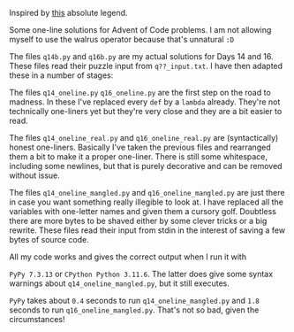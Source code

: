 Inspired by
[this](https://github.com/savbell/advent-of-code-one-liners/tree/master)
absolute legend.

Some one-line solutions for Advent of Code problems. I am not allowing myself to
use the walrus operator because that's unnatural `:D`

The files `q14b.py` and `q16b.py` are my actual solutions for Days 14 and 16.
These files read their puzzle input from `q??_input.txt`.
I have then adapted these in a number of stages:

The files `q14_oneline.py` `q16_oneline.py` are the first step on the road to
madness. In these I've replaced every `def` by a `lambda` already. They're not
technically one-liners yet but they're very close and they are a bit easier to
read.

The files `q14_oneline_real.py` and `q16_oneline_real.py` are (syntactically)
honest one-liners. Basically I've taken the previous files and rearranged them a
bit to make it a proper one-liner. There is still some whitespace, including
some newlines, but that is purely decorative and can be removed without issue.

The files `q14_oneline_mangled.py` and `q16_oneline_mangled.py` are just there
in case you want something really illegible to look at. I have replaced all the
variables with one-letter names and given them a cursory golf. Doubtless there
are more bytes to be shaved either by some clever tricks or a big rewrite. These
files read their input from stdin in the interest of saving a few bytes of
source code.

All my code works and gives the correct output when I run it with

`PyPy 7.3.13` or `CPython Python 3.11.6`. The latter does give some syntax
warnings about `q14_oneline_mangled.py`, but it still executes.

`PyPy` takes about `0.4` seconds to run `q14_oneline_mangled.py` and
`1.8` seconds to run `q16_oneline_mangled.py`. That's not so bad, given the
circumstances!
